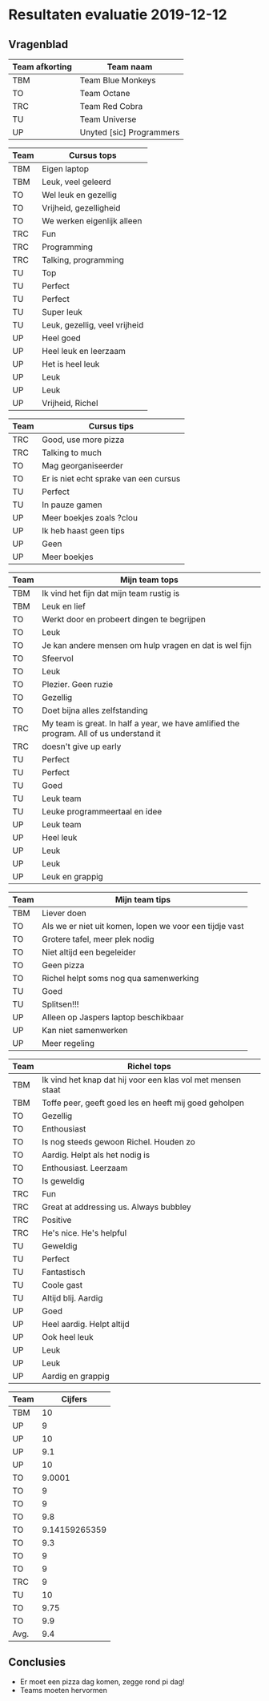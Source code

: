 # Resultaten evaluatie 2019-12-12 

## Vragenblad

Team afkorting|Team naam
--------------|------------------
TBM           |Team Blue Monkeys
TO            |Team Octane
TRC           |Team Red Cobra
TU            |Team Universe
UP            |Unyted [sic] Programmers

Team|Cursus tops
----|-----------------------------
TBM |Eigen laptop
TBM |Leuk, veel geleerd
TO  |Wel leuk en gezellig 
TO  |Vrijheid, gezelligheid
TO  |We werken eigenlijk alleen
TRC |Fun
TRC |Programming
TRC |Talking, programming
TU  |Top
TU  |Perfect
TU  |Perfect
TU  |Super leuk
TU  |Leuk, gezellig, veel vrijheid
UP  |Heel goed
UP  |Heel leuk en leerzaam
UP  |Het is heel leuk
UP  |Leuk
UP  |Leuk
UP  |Vrijheid, Richel

Team|Cursus tips
----|-----------------------------
TRC |Good, use more pizza
TRC |Talking to much
TO  |Mag georganiseerder
TO  |Er is niet echt sprake van een cursus
TU  |Perfect
TU  |In pauze gamen
UP  |Meer boekjes zoals ?clou
UP  |Ik heb haast geen tips
UP  |Geen
UP  |Meer boekjes

Team|Mijn team tops
----|-----------------------------
TBM |Ik vind het fijn dat mijn team rustig is
TBM |Leuk en lief
TO  |Werkt door en probeert dingen te begrijpen
TO  |Leuk
TO  |Je kan andere mensen om hulp vragen en dat is wel fijn
TO  |Sfeervol
TO  |Leuk
TO  |Plezier. Geen ruzie
TO  |Gezellig
TO  |Doet bijna alles zelfstanding
TRC |My team is great. In half a year, we have amlified the program. All of us understand it
TRC |doesn't give up early
TU  |Perfect
TU  |Perfect
TU  |Goed
TU  |Leuk team
TU  |Leuke programmeertaal en idee 
UP  |Leuk team
UP  |Heel leuk
UP  |Leuk
UP  |Leuk
UP  |Leuk en grappig

Team|Mijn team tips
----|-----------------------------
TBM |Liever doen
TO  |Als we er niet uit komen, lopen we voor een tijdje vast
TO  |Grotere tafel, meer plek nodig
TO  |Niet altijd een begeleider
TO  |Geen pizza
TO  |Richel helpt soms nog qua samenwerking
TU  |Goed
TU  |Splitsen!!!
UP  |Alleen op Jaspers laptop beschikbaar
UP  |Kan niet samenwerken
UP  |Meer regeling

Team|Richel tops
----|-----------------------------
TBM |Ik vind het knap dat hij voor een klas vol met mensen staat
TBM |Toffe peer, geeft goed les en heeft mij goed geholpen
TO  |Gezellig
TO  |Enthousiast
TO  |Is nog steeds gewoon Richel. Houden zo
TO  |Aardig. Helpt als het nodig is
TO  |Enthousiast. Leerzaam
TO  |Is geweldig
TRC |Fun
TRC |Great at addressing us. Always bubbley
TRC |Positive
TRC |He's nice. He's helpful
TU  |Geweldig
TU  |Perfect
TU  |Fantastisch
TU  |Coole gast
TU  |Altijd blij. Aardig
UP  |Goed
UP  |Heel aardig. Helpt altijd
UP  |Ook heel leuk
UP  |Leuk
UP  |Leuk
UP  |Aardig en grappig

Team|Cijfers
----|-----------------------------
TBM |10
UP  |9
UP  |10
UP  |9.1
UP  |10
TO  |9.0001
TO  |9
TO  |9
TO  |9.8
TO  |9.14159265359
TO  |9.3
TO  |9
TO  |9 
TRC |9
TU  |10
TO  |9.75
TO  |9.9
Avg.|9.4

## Conclusies

 * Er moet een pizza dag komen, zegge rond pi dag!
 * Teams moeten hervormen
